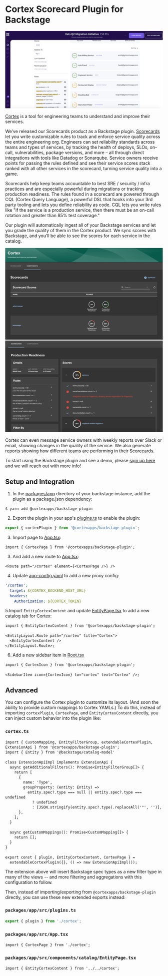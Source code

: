 # Cortex Scorecard Plugin for Backstage

![scorecards](./docs/screen1.png?raw=true)

[Cortex](https://www.getcortexapp.com/) is a tool for engineering teams to understand
and improve their services.

We’ve released our Scorecards product as a Backstage plugin.
[Scorecards](https://www.getcortexapp.com/products/scorecard) let you write
customizable rules to track and enforce service quality across the entire engineering org. Engineers can set reliability
standards across teams and types of services, by tracking the health of deploys, SLOs, on-call, vulnerabilities,
package versions, and more – all through direct integrations with tools like Datadog or Sonarqube. Service owners
receive points for passing the rules defined and see their service scores stack ranked with all other services in the
scorecard, turning service quality into a game.

Scorecards help keep teams accountable to best SRE / security / infra practices and are
especially powerful during migrations or tracking production readiness. The rules found
in a scorecard are powered through CQL (Cortex Query Language), a powerful DSL that
hooks into your 3rd party tooling and lets you define reliability as code. CQL lets
you write rules like "if the service is a production service, then there must be
an on-call rotation and greater than 85% test coverage."

Our plugin will automatically ingest all of your Backstage services and let you grade
the quality of them in the Cortex product. We sync scores with Backstage, and you’ll be
able to see the scores for each service in the catalog.

![plugin1](./docs/screen2.png?raw=true)
![plugin2](./docs/screen3.png?raw=true)

Cortex can even message service owners with weekly reports over Slack or email, showing changes in the
quality of the service. We also generate reports showing how different teams are
performing in their Scorecards.

To start using the Backstage plugin and see a demo, please [sign up here](https://www.getcortexapp.com/demo) and we will
reach out with more info!

## Setup and Integration

1. In the [packages/app](https://github.com/backstage/backstage/blob/master/packages/app/) directory of your backstage
   instance, add the plugin as a package.json dependency:

```shell
$ yarn add @cortexapps/backstage-plugin
```

2. Export the plugin in your app's [plugins.ts](https://github.com/backstage/backstage/blob/master/packages/app/src/plugins.ts)
   to enable the plugin:

```ts
export { cortexPlugin } from '@cortexapps/backstage-plugin';
```

3. Import page to [App.tsx](https://github.com/backstage/backstage/blob/master/packages/app/src/App.tsx):

```tsx
import { CortexPage } from '@cortexapps/backstage-plugin';
```

3. And add a new route to [App.tsx](https://github.com/backstage/backstage/blob/master/packages/app/src/App.tsx):

```tsx
<Route path="/cortex" element={<CortexPage />} />
```

4. Update [app-config.yaml](https://github.com/backstage/backstage/blob/master/app-config.yaml) to add a new proxy
   config:

```yaml
'/cortex':
  target: ${CORTEX_BACKEND_HOST_URL}
  headers:
    Authorization: ${CORTEX_TOKEN}
```

5.Import `EntityCortexContent` and update [EntityPage.tsx](https://github.com/backstage/backstage/blob/master/packages/app/src/components/catalog/EntityPage.tsx) to add a new catalog tab for Cortex:

```tsx
import { EntityCortexContent } from '@cortexapps/backstage-plugin';

<EntityLayout.Route path="/cortex" title="Cortex">
  <EntityCortexContent />
</EntityLayout.Route>;
```

6. Add a new sidebar item in [Root.tsx](https://github.com/backstage/backstage/blob/master/packages/app/src/components/Root/Root.tsx)

```tsx
import { CortexIcon } from '@cortexapps/backstage-plugin';

<SidebarItem icon={CortexIcon} to="cortex" text="Cortex" />;
```

## Advanced

You can configure the Cortex plugin to customize its layout. (And soon the ability to provide custom mappings to Cortex YAMLs.)
To do this, instead of importing `cortexPlugin`, `CortexPage`, and `EntityCortexContent` directly, you can inject custom behavior into the plugin like:

### **`cortex.ts`**

```tsx
import { CustomMapping, EntityFilterGroup, extendableCortexPlugin, ExtensionApi } from '@cortexapps/backstage-plugin';
import { Entity } from '@backstage/catalog-model'

class ExtensionApiImpl implements ExtensionApi {
  async getAdditionalFilters(): Promise<EntityFilterGroup[]> {
    return [
      {
        name: 'Type',
        groupProperty: (entity: Entity) =>
          entity.spec?.type === null || entity.spec?.type === undefined
            ? undefined
            : [JSON.stringify(entity.spec?.type).replaceAll('"', '')],
      },
    ];
  }

  async getCustomMappings(): Promise<CustomMapping[]> {
    return [];
  }
}

export const { plugin, EntityCortexContent, CortexPage } =
  extendableCortexPlugin({}, () => new ExtensionApiImpl());
```

The extension above will insert Backstage spec types as a new filter type in many of the views -- and more filtering and aggregations with this configuration to follow.

Then, instead of importing/exporting from `@cortexapps/backstage-plugin` directly, you can use these new extended exports instead:

### **`packages/app/src/plugins.ts`**

```ts
export { plugin } from './cortex';
```

### **`packages/app/src/App.tsx`**

```tsx
import { CortexPage } from './cortex';
```

### **`packages/app/src/components/catalog/EntityPage.tsx`**

```tsx
import { EntityCortexContent } from '../../cortex';
```
